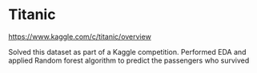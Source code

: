 # Titanic

https://www.kaggle.com/c/titanic/overview

Solved this dataset as part of a Kaggle competition. 
Performed EDA and applied Random forest algorithm to predict the passengers who survived

